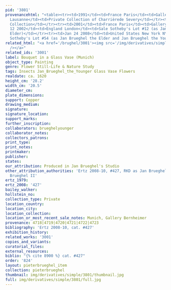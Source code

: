 ```yaml
---
pid: '3801'
provenancehtml: "<table><tr><td>1991</td><td>France Paris</td><td>Gallery Leegenhoek</td></tr><tr><td>1998</td><td>Switzerland
  Lausanne</td><td>Private Collection of Charrièrede Severy</td></tr><tr><td></td><td>Switzerland</td><td>Private
  Collection</td></tr><tr><td>2001</td><td>France Paris</td><td>Gallery Bob Haboldt</td></tr><tr><td>Dec
  12 2002</td><td>England London</td><td>Sale Sotheby's Lot #12 (as Jan Brueghel the
  Elder)</td></tr><tr><td>Jan 24 2008</td><td>United States New York NY</td><td>Sale
  Sotheby's Lot #54 (as Jan Brueghel the Elder and Jan Brueghel the Younger for $577,000)</td></tr></table>"
related_html: "<a href='/brughel/3001'><img src='/img/derivatives/simple/3001/thumbnail.jpg'
  /></a>"
related_ids: '3001'
label: Bouquet in a Glass Vase (Munich)
object_type: Painting
genre: Flower Still-Life & Nature Study
tags: Insects Jan_Brueghel_the_Younger Glass Vase Flowers
realdate: ca. 1620
height_cm: '28.2'
width_cm: '20.5'
diameter_cm:
plate_dimensions:
support: Copper
drawing_medium:
signature:
signature_location:
support_marks:
further_inscription:
collaborators: brueghelyounger
collaborator_notes:
collectors_patrons:
print_type:
print_notes:
printmaker:
publisher:
states:
our_attribution: Produced in Jan Brueghel's Studio
other_attribution_authorities: 'Ertz 2008-10, #427, RKD as Jan Brueghel I and Jan
  Brueghel II'
ertz_1979:
ertz_2008: '427'
bailey_walker:
hollstein_no:
collection_type: Private
location_country:
location_city:
location_collection:
location_or_most_recent_sale_notes: Munich, Gallery Bernheimer
provenance: 4718|4719|4720|4721|4722|4723
bibliography: 'Ertz 2008-10, cat. #427'
exhibition_history:
related_works: '3001'
copies_and_variants:
curatorial_files:
external_resources:
biblio: "{% cite 8900 %} cat. #427"
order: '824'
layout: pieterbrueghel_item
collection: pieterbrueghel
thumbnail: img/derivatives/simple/3801/thumbnail.jpg
full: img/derivatives/simple/3801/full.jpg
---
```

